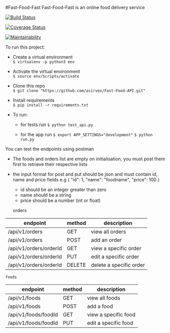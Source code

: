 #Fast-Food-Fast
Fast-Food-Fast is an online food delivery service

[![Build Status](https://travis-ci.org/asirvex/Fast-Food-API.svg?branch=master)](https://travis-ci.org/asirvex/Fast-Food-API)

[![Coverage Status](https://coveralls.io/repos/github/asirvex/Fast-Food-API/badge.svg)](https://coveralls.io/github/asirvex/Fast-Food-API)

[![Maintainability](https://api.codeclimate.com/v1/badges/8c5bc842bc44fc7b1e26/maintainability)](https://codeclimate.com/github/asirvex/Fast-Food-API/maintainability)

To run this project:

- Create a virtual environment   
`$ virtualenv -p python3 env`

- Activate the virtual environment   
`$ source env/Scripts/activate`


- Clone this repo   
`$ git clone "https://github.com/asirvex/Fast-Food-API.git"`

- Install requirements   
`$ pip install -r requirements.txt`

- To run:
    - for tests run
    `$ python test_api.py`

    - for the app run
    `$ export APP_SETTINGS="development"`
    `$ python run.py`

You can test the endpoints using postman
- The foods and orders list are empty on initialisation, you must post them first to retrieve their respective lists
- the input format for post and put should be json and must contain id, name and price fields e.g {
    "id": 1,
    "name": "foodname",
    "price": 100
} 
    - id should be an integer greater than zero
    - name should be a string
    - price should be a number (int or float)

	orders

| endpoint | method | description |
| --- | --- | --- |
| /api/v1/orders | GET | view all orders |
| /api/v1/orders | POST | add an order |
| /api/v1/orders/orderId | GET | view a specific order |
| /api/v1/orders/orderId | PUT | edit a specific order |
| /api/v1/orders/orderId | DELETE | delete a specific order |

    foods

| endpoint | method | description |
| --- | --- | --- |
| /api/v1/foods | GET | view all foods |
| /api/v1/foods | POST | add a food |
| /api/v1/foods/foodId | GET | view a specific food |
| /api/v1/foods/foodId | PUT | edit a specific food |